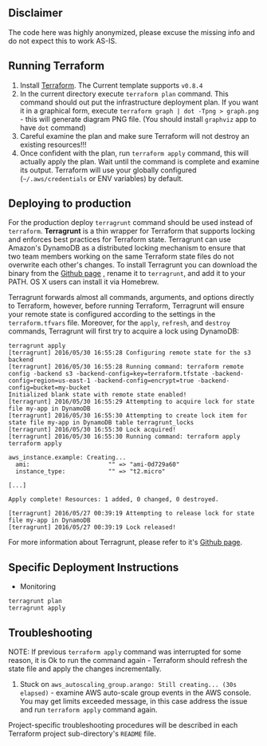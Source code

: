 
Disclaimer
---------

The code here was highly anonymized, please excuse the missing info and
do not expect this to work AS-IS.


Running Terraform
-----------------

 1. Install [Terraform](https://www.terraform.io/intro/getting-started/install.html). The Current template supports `v0.8.4`
 2. In the current directory execute `terraform plan` command. This command should out put the infrastructure deployment plan. If you want it in a graphical form, execute `terraform graph | dot -Tpng > graph.png` - this will generate diagram PNG file. (You should install `graphviz` app to have `dot` command)
 3. Careful examine the plan and make sure Terraform will not destroy an existing resources!!!
 4. Once confident with the plan, run `terraform apply` command, this will actually apply the plan. Wait until the command is complete and examine its output.  Terraform will use your globally configured (`~/.aws/credentials` or ENV variables) by default.


Deploying to production
-----------------------

For the production deploy `terragrunt` command should be used instead of `terraform`.
**Terragrunt** is a thin wrapper for Terraform that supports locking and enforces best practices for Terraform state.
Terragrunt can use Amazon's DynamoDB as a distributed locking mechanism to ensure that two team members working on the same Terraform state files do not overwrite each other's changes.
To install Terragrunt you can download the binary from the [Github page](https://github.com/gruntwork-io/terragrunt/releases) , rename it to `terragrunt`, and add it to your PATH. OS X users can install it via Homebrew.

Terragrunt forwards almost all commands, arguments, and options directly to Terraform, however, before running Terraform, Terragrunt will ensure your remote state is configured according to the settings in the `terraform.tfvars` file. Moreover, for the `apply`, `refresh`, and `destroy` commands, Terragrunt will first try to acquire a lock using DynamoDB:
```
terragrunt apply
[terragrunt] 2016/05/30 16:55:28 Configuring remote state for the s3 backend
[terragrunt] 2016/05/30 16:55:28 Running command: terraform remote config -backend s3 -backend-config=key=terraform.tfstate -backend-config=region=us-east-1 -backend-config=encrypt=true -backend-config=bucket=my-bucket
Initialized blank state with remote state enabled!
[terragrunt] 2016/05/30 16:55:29 Attempting to acquire lock for state file my-app in DynamoDB
[terragrunt] 2016/05/30 16:55:30 Attempting to create lock item for state file my-app in DynamoDB table terragrunt_locks
[terragrunt] 2016/05/30 16:55:30 Lock acquired!
[terragrunt] 2016/05/30 16:55:30 Running command: terraform apply
terraform apply

aws_instance.example: Creating...
  ami:                      "" => "ami-0d729a60"
  instance_type:            "" => "t2.micro"

[...]

Apply complete! Resources: 1 added, 0 changed, 0 destroyed.

[terragrunt] 2016/05/27 00:39:19 Attempting to release lock for state file my-app in DynamoDB
[terragrunt] 2016/05/27 00:39:19 Lock released!
```

For more information about Terragrunt, please refer to it's [Github page](https://github.com/gruntwork-io/terragrunt).


Specific Deployment Instructions
--------------------------------

- Monitoring

```
terragrunt plan
terragrunt apply
```

Troubleshooting
---------------

NOTE: If previous `terraform apply` command was interrupted for some reason, it is Ok to run the
   command again - Terraform should refresh the state file and apply the
changes incrementally.

1. Stuck on `aws_autoscaling_group.arango: Still creating... (30s elapsed)` - examine AWS auto-scale group events in the AWS console. You may get limits exceeded message, in this case address the issue and run `terraform apply` command again.

Project-specific troubleshooting procedures will be described in each Terraform project sub-directory's `README` file. 

